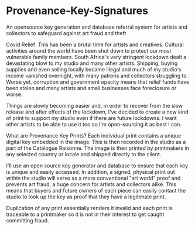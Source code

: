 # Provenance-Key-Signatures
An opensource key generation and database referral system for artists and collectors to safeguard against art fraud and theft

Covid Relief 
This has been a brutal time for artists and creatives. Cultural activities around the world have been shut down to protect our most vulnerable family members. South Africa's very stringent lockdown dealt a devastating blow to my studio and many other artists. Shipping, buying supplies and even selling locally became illegal and much of my studio's income vanished overnight, with many patrons and collectors struggling to . Worse yet, corruption and government opacity means that relief funds have been stolen and many artists and small businesses face foreclosure or worse.

Things are slowly becoming easier and, in order to recover from the slow release and after effects of the lockdown, I've decided to create a new kind of print to support my studio even if there are future lockdowns. I want other artists to be able to use it too so I'm open-sourcing it as best I can.

What are Provenance Key Prints?
Each individual print contains a unique digital key embedded in the image. This is then recorded in the studio as a part of the Catalogue Raisonne. The image is then printed by printmakers in any selected country or locale and shipped directly to the client.

I'll use an open source key generator and database to ensure that each key is unique and easily accessed. In addition, a signed, physical print out within the studio will serve as a more conventional "art world" proof and prevents art fraud, a huge concern for artists and collectors alike. This means that buyers and future owners of each piece can easily contact the studio to look up the key as proof that they have a legitimate print. 

Duplication of any print essentially renders it invalid and each print is traceable to a printmaker so it is not in their interest to get caught committing fraud.
